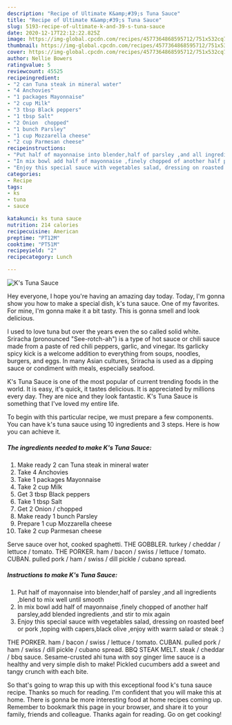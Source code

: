 ```yaml
---
description: "Recipe of Ultimate K&amp;#39;s Tuna Sauce"
title: "Recipe of Ultimate K&amp;#39;s Tuna Sauce"
slug: 5193-recipe-of-ultimate-k-and-39-s-tuna-sauce
date: 2020-12-17T22:12:22.825Z
image: https://img-global.cpcdn.com/recipes/4577364868595712/751x532cq70/ks-tuna-sauce-recipe-main-photo.jpg
thumbnail: https://img-global.cpcdn.com/recipes/4577364868595712/751x532cq70/ks-tuna-sauce-recipe-main-photo.jpg
cover: https://img-global.cpcdn.com/recipes/4577364868595712/751x532cq70/ks-tuna-sauce-recipe-main-photo.jpg
author: Nellie Bowers
ratingvalue: 5
reviewcount: 45525
recipeingredient:
- "2 can Tuna steak in mineral water"
- "4 Anchovies"
- "1 packages Mayonnaise"
- "2 cup Milk"
- "3 tbsp Black peppers"
- "1 tbsp Salt"
- "2 Onion  chopped"
- "1 bunch Parsley"
- "1 cup Mozzarella cheese"
- "2 cup Parmesan cheese"
recipeinstructions:
- "Put half of mayonnaise into blender,half of parsley ,and all ingredients ,blend to mix well until smooth"
- "In mix bowl add half of mayonnaise ,finely chopped of another half parsley,add blended ingredients ,and stir to mix again"
- "Enjoy this special sauce with vegetables salad, dressing on roasted beef or pork ,toping with capers,black olive ,enjoy with warm salad or steak :)"
categories:
- Recipe
tags:
- ks
- tuna
- sauce

katakunci: ks tuna sauce 
nutrition: 214 calories
recipecuisine: American
preptime: "PT12M"
cooktime: "PT51M"
recipeyield: "2"
recipecategory: Lunch

---
```



![K&#39;s Tuna Sauce](https://img-global.cpcdn.com/recipes/4577364868595712/751x532cq70/ks-tuna-sauce-recipe-main-photo.jpg)

Hey everyone, I hope you're having an amazing day today. Today, I'm gonna show you how to make a special dish, k&#39;s tuna sauce. One of my favorites. For mine, I'm gonna make it a bit tasty. This is gonna smell and look delicious.

I used to love tuna but over the years even the so called solid white. Sriracha (pronounced &#34;See-rotch-ah&#34;) is a type of hot sauce or chili sauce made from a paste of red chili peppers, garlic, and vinegar. Its garlicky spicy kick is a welcome addition to everything from soups, noodles, burgers, and eggs. In many Asian cultures, Sriracha is used as a dipping sauce or condiment with meals, especially seafood.

K&#39;s Tuna Sauce is one of the most popular of current trending foods in the world. It is easy, it's quick, it tastes delicious. It is appreciated by millions every day. They are nice and they look fantastic. K&#39;s Tuna Sauce is something that I've loved my entire life.


To begin with this particular recipe, we must prepare a few components. You can have k&#39;s tuna sauce using 10 ingredients and 3 steps. Here is how you can achieve it.

<!--inarticleads1-->

##### The ingredients needed to make K&#39;s Tuna Sauce:

1. Make ready 2 can Tuna steak in mineral water
1. Take 4 Anchovies
1. Take 1 packages Mayonnaise
1. Take 2 cup Milk
1. Get 3 tbsp Black peppers
1. Take 1 tbsp Salt
1. Get 2 Onion / chopped
1. Make ready 1 bunch Parsley
1. Prepare 1 cup Mozzarella cheese
1. Take 2 cup Parmesan cheese


Serve sauce over hot, cooked spaghetti. THE GOBBLER. turkey / cheddar / lettuce / tomato. THE PORKER. ham / bacon / swiss / lettuce / tomato. CUBAN. pulled pork / ham / swiss / dill pickle / cubano spread. 

<!--inarticleads2-->

##### Instructions to make K&#39;s Tuna Sauce:

1. Put half of mayonnaise into blender,half of parsley ,and all ingredients ,blend to mix well until smooth
1. In mix bowl add half of mayonnaise ,finely chopped of another half parsley,add blended ingredients ,and stir to mix again
1. Enjoy this special sauce with vegetables salad, dressing on roasted beef or pork ,toping with capers,black olive ,enjoy with warm salad or steak :)


THE PORKER. ham / bacon / swiss / lettuce / tomato. CUBAN. pulled pork / ham / swiss / dill pickle / cubano spread. BBQ STEAK MELT. steak / cheddar / bbq sauce. Sesame-crusted ahi tuna with soy ginger lime sauce is a healthy and very simple dish to make! Pickled cucumbers add a sweet and tangy crunch with each bite. 

So that's going to wrap this up with this exceptional food k&#39;s tuna sauce recipe. Thanks so much for reading. I'm confident that you will make this at home. There is gonna be more interesting food at home recipes coming up. Remember to bookmark this page in your browser, and share it to your family, friends and colleague. Thanks again for reading. Go on get cooking!
